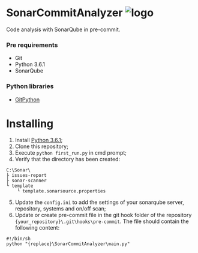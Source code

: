 # SonarCommitAnalyzer ![logo](https://s3-ap-northeast-1.amazonaws.com/qiita-tag-image/acaa785eea912847ad246c30f4673f58f8748882/medium.jpg?1468193129)
Code analysis with SonarQube in pre-commit.

### Pre requirements
- Git
- Python 3.6.1
- SonarQube

### Python libraries
- [GitPython](https://gitpython.readthedocs.io/en/stable/index.html)

# Installing
1. Install [Python 3.6.1](https://www.python.org/ftp/python/3.6.1/python-3.6.1-amd64.exe);
2. Clone this repository;
3. Execute `python first_run.py` in cmd prompt;
4. Verify that the directory has been created:
```
C:\Sonar\
├ issues-report
├ sonar-scanner
└ template
    └ template.sonarsource.properties
```
5. Update the `config.ini` to add the settings of your sonarqube server, repository, systems and on/off scan;
6. Update or create pre-commit file in the git hook folder of the repository `{your_repository}\.git\hooks\pre-commit`. The file should contain the following content:
```
#!/bin/sh
python "{replace}\SonarCommitAnalyzer\main.py"
```
